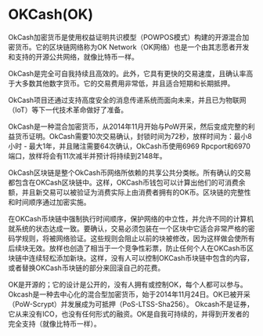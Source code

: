 # 

# OKCash(OK)

OkCash加密货币是使用权益证明共识模型（POWPOS模式）构建的开源混合加密货币。它的区块链网络称为OK Network（OK网络）也是一个由其志愿者开发和支持的开源公共网络，就像比特币一样。

OkCash是完全可自我持续且高效的。此外，它具有更快的交易速度，且确认率高于大多数其他数字货币。它的交易费用非常低，并且适合短期和长期抵押。

OkCash项目还通过支持高度安全的消息传递系统而面向未来，并且已为物联网（IoT）等下一代技术革命做好了准备。

OkCash是一种混合加密货币，从2014年11月开始与PoW开采，然后变成完整的利益货币证明。OkCash需要10次交易确认，封锁时间为72秒，放样时间为：最小8小时 - 最大1年，并且赌注需要64次确认，OkCash币使用6969 Rpcport和6970端口，放样将会有11次减半并预计将持续到2148年。

OkCash区块链是整个OkCash币网络所依赖的共享公共分类帐。所有确认的交易都包含在OKCash区块链中。这样，OKCash币钱包可以计算出他们的可消费余额，并且新交易可以被验证为消费实际上由消费者拥有的OK币。区块链的完整性和时间顺序通过加密实施。

在OKCash币块链中强制执行时间顺序，保护网络的中立性，并允许不同的计算机就系统的状态达成一致。要确认，交易必须包装在一个区块中它适合非常严格的密码学规则，将被网络验证。这些规则会阻止以前的块被修改，因为这样做会使所有后续块无效。放样也创造了相当于一个竞争性彩票，防止任何个人在OKCash币区块链中连续轻松添加新块。这样，没有人可以控制OKCash币块链中包含的内容，或者替换OKCash币块链的部分来回滚自己的花费。

OK是开源的；它的设计是公开的，没有人拥有或控制OK，每个人都可以参与。Okcash是一种去中心化的混合型加密货币，始于2014年11月24日。OK已被开采（PoW-Scrypt）并发展成为可抵押（PoS-LTSS-Sha256）。 Okcash不是证券，它从来没有ICO，也没有任何形式的融资。OK是自我可持续的，并得到开发者的完全支持（就像比特币一样）。

